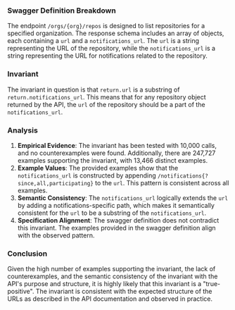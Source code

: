 ### Swagger Definition Breakdown
The endpoint `/orgs/{org}/repos` is designed to list repositories for a specified organization. The response schema includes an array of objects, each containing a `url` and a `notifications_url`. The `url` is a string representing the URL of the repository, while the `notifications_url` is a string representing the URL for notifications related to the repository.

### Invariant
The invariant in question is that `return.url` is a substring of `return.notifications_url`. This means that for any repository object returned by the API, the `url` of the repository should be a part of the `notifications_url`.

### Analysis
1. **Empirical Evidence**: The invariant has been tested with 10,000 calls, and no counterexamples were found. Additionally, there are 247,727 examples supporting the invariant, with 13,466 distinct examples.
2. **Example Values**: The provided examples show that the `notifications_url` is constructed by appending `/notifications{?since,all,participating}` to the `url`. This pattern is consistent across all examples.
3. **Semantic Consistency**: The `notifications_url` logically extends the `url` by adding a notifications-specific path, which makes it semantically consistent for the `url` to be a substring of the `notifications_url`.
4. **Specification Alignment**: The swagger definition does not contradict this invariant. The examples provided in the swagger definition align with the observed pattern.

### Conclusion
Given the high number of examples supporting the invariant, the lack of counterexamples, and the semantic consistency of the invariant with the API's purpose and structure, it is highly likely that this invariant is a "true-positive". The invariant is consistent with the expected structure of the URLs as described in the API documentation and observed in practice.

